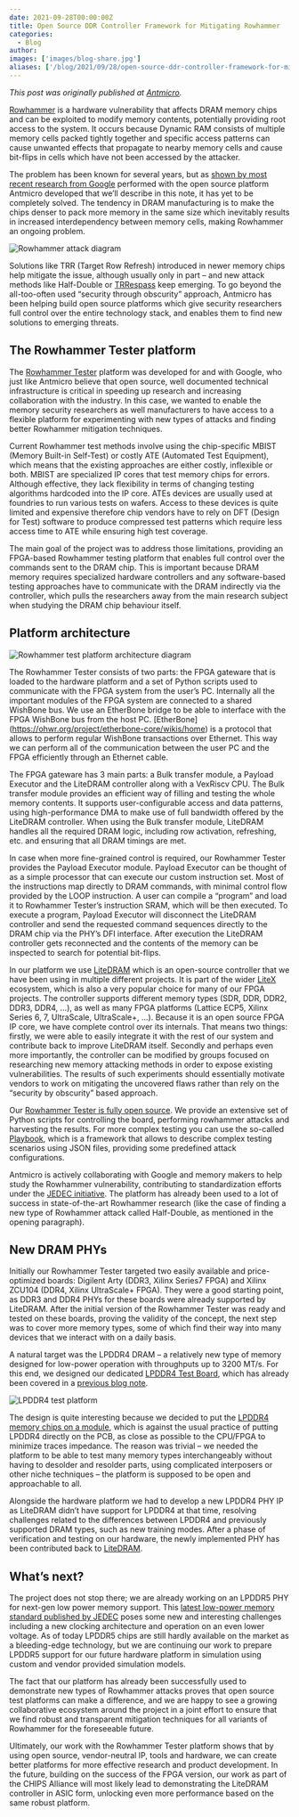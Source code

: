 ```yaml
---
date: 2021-09-28T00:00:00Z
title: Open Source DDR Controller Framework for Mitigating Rowhammer
categories:
  - Blog
author: 
images: ['images/blog-share.jpg']
aliases: ['/blog/2021/09/28/open-source-ddr-controller-framework-for-mitigating-rowhammer/']
---
```


*This post was originally published at [Antmicro](https://antmicro.com/blog/2021/08/open-source-ddr-test-framework-for-rowhammer/).*

[Rowhammer](https://en.wikipedia.org/wiki/Row_hammer) is a hardware vulnerability that affects DRAM memory chips and can be exploited to modify memory contents, potentially providing root access to the system. It occurs because Dynamic RAM consists of multiple memory cells packed tightly together and specific access patterns can cause unwanted effects that propagate to nearby memory cells and cause bit-flips in cells which have not been accessed by the attacker.

The problem has been known for several years, but as [shown by most recent research from Google](https://security.googleblog.com/2021/05/introducing-half-double-new-hammering.html) performed with the open source platform Antmicro developed that we’ll describe in this note, it has yet to be completely solved. The tendency in DRAM manufacturing is to make the chips denser to pack more memory in the same size which inevitably results in increased interdependency between memory cells, making Rowhammer an ongoing problem.

![Rowhammer attack diagram](rowhammer-attack-diagram.jpg)

Solutions like TRR (Target Row Refresh) introduced in newer memory chips help mitigate the issue, although usually only in part – and new attack methods like Half-Double or [TRRespass](https://www.vusec.net/projects/trrespass/) keep emerging. To go beyond the all-too-often used “security through obscurity” approach, Antmicro has been helping build open source platforms which give security researchers full control over the entire technology stack, and enables them to find new solutions to emerging threats.

## The Rowhammer Tester platform

The [Rowhammer Tester](https://litex-rowhammer-tester.readthedocs.io/en/latest/) platform was developed for and with Google, who just like Antmicro believe that open source, well documented technical infrastructure is critical in speeding up research and increasing collaboration with the industry. In this case, we wanted to enable the memory security researchers as well manufacturers to have access to a flexible platform for experimenting with new types of attacks and finding better Rowhammer mitigation techniques.

Current Rowhammer test methods involve using the chip-specific MBIST (Memory Built-in Self-Test) or costly ATE (Automated Test Equipment), which means that the existing approaches are either costly, inflexible or both. MBIST are specialized IP cores that test memory chips for errors. Although effective, they lack flexibility in terms of changing testing algorithms hardcoded into the IP core. ATEs devices are usually used at foundries to run various tests on wafers. Access to these devices is quite limited and expensive therefore chip vendors have to rely on DFT (Design for Test) software to produce compressed test patterns which require less access time to ATE while ensuring high test coverage.

The main goal of the project was to address those limitations, providing an FPGA-based Rowhammer testing platform that enables full control over the commands sent to the DRAM chip. This is important because DRAM memory requires specialized hardware controllers and any software-based testing approaches have to communicate with the DRAM indirectly via the controller, which pulls the researchers away from the main research subject when studying the DRAM chip behaviour itself.

## Platform architecture

![Rowhammer test platform architecture diagram](row-hammer-tester-platform.png)

The Rowhammer Tester consists of two parts: the FPGA gateware that is loaded to the hardware platform and a set of Python scripts used to communicate with the FPGA system from the user’s PC. Internally all the important modules of the FPGA system are connected to a shared WishBone bus. We use an EtherBone bridge to be able to interface with the FPGA WishBone bus from the host PC. [EtherBone]
(https://ohwr.org/project/etherbone-core/wikis/home) is a protocol that allows to perform regular WishBone transactions over Ethernet. This way we can perform all of the communication between the user PC and the FPGA efficiently through an Ethernet cable.

The FPGA gateware has 3 main parts: a Bulk transfer module, a Payload Executor and the LiteDRAM controller along with a VexRiscv CPU. The Bulk transfer module provides an efficient way of filling and testing the whole memory contents. It supports user-configurable access and data patterns, using high-performance DMA to make use of full bandwidth offered by the LiteDRAM controller. When using the Bulk transfer module, LiteDRAM handles all the required DRAM logic, including row activation, refreshing, etc. and ensuring that all DRAM timings are met.

In case when more fine-grained control is required, our Rowhammer Tester provides the Payload Executor module. Payload Executor can be thought of as a simple processor that can execute our custom instruction set. Most of the instructions map directly to DRAM commands, with minimal control flow provided by the LOOP instruction. A user can compile a “program” and load it to Rowhammer Tester’s instruction SRAM, which will be then executed. To execute a program, Payload Executor will disconnect the LiteDRAM controller and send the requested command sequences directly to the DRAM chip via the PHY’s DFI interface. After execution the LiteDRAM controller gets reconnected and the contents of the memory can be inspected to search for potential bit-flips.

In our platform we use [LiteDRAM](https://github.com/enjoy-digital/litedram) which is an open-source controller that we have been using in multiple different projects. It is part of the wider [LiteX](https://github.com/enjoy-digital/litex) ecosystem, which is also a very popular choice for many of our FPGA projects. The controller supports different memory types (SDR, DDR, DDR2, DDR3, DDR4, …), as well as many FPGA platforms (Lattice ECP5, Xilinx Series 6, 7, UltraScale, UltraScale+, …). Because it is an open source FPGA IP core, we have complete control over its internals. That means two things: firstly, we were able to easily integrate it with the rest of our system and contribute back to improve LiteDRAM itself. Secondly and perhaps even more importantly, the controller can be modified by groups focused on researching new memory attacking methods in order to expose existing vulnerabilities. The results of such experiments should essentially motivate vendors to work on mitigating the uncovered flaws rather than rely on the “security by obscurity” based approach.

Our [Rowhammer Tester is fully open source](https://github.com/antmicro/litex-rowhammer-tester/). We provide an extensive set of Python scripts for controlling the board, performing rowhammer attacks and harvesting the results. For more complex testing you can use the so-called [Playbook](https://litex-rowhammer-tester.readthedocs.io/en/latest/playbook.html), which is a framework that allows to describe complex testing scenarios using JSON files, providing some predefined attack configurations.

Antmicro is actively collaborating with Google and memory makers to help study the Rowhammer vulnerability, contributing to standardization efforts under the [JEDEC initiative](https://www.jedec.org/category/technology-focus-area/main-memory-ddr3-ddr4-sdram). The platform has already been used to a lot of success in state-of-the-art Rowhammer research (like the case of finding a new type of Rowhammer attack called Half-Double, as mentioned in the opening paragraph).

## New DRAM PHYs

Initially our Rowhammer Tester targeted two easily available and price-optimized boards: Digilent Arty (DDR3, Xilinx Series7 FPGA) and Xilinx ZCU104 (DDR4, Xilinx UltraScale+ FPGA). They were a good starting point, as DDR3 and DDR4 PHYs for these boards were already supported by LiteDRAM. After the initial version of the Rowhammer Tester was ready and tested on these boards, proving the validity of the concept, the next step was to cover more memory types, some of which find their way into many devices that we interact with on a daily basis.

A natural target was the LPDDR4 DRAM – a relatively new type of memory designed for low-power operation with throughputs up to 3200 MT/s. For this end, we designed our dedicated [LPDDR4 Test Board](https://opensource.antmicro.com/projects/lpddr4-test-board), which has already been covered in a [previous blog note](https://antmicro.com/blog/2021/04/lpddr4-test-platform/).

![LPDDR4 test platform](LPDDR4_test_board_whitebackground.jpg)

The design is quite interesting because we decided to put the [LPDDR4 memory chips on a module](https://opensource.antmicro.com/projects/lpddr4-testbed), which is against the usual practice of putting LPDDR4 directly on the PCB, as close as possible to the CPU/FPGA to minimize traces impedance. The reason was trivial – we needed the platform to be able to test many memory types interchangeably without having to desolder and resolder parts, using complicated interposers or other niche techniques – the platform is supposed to be open and approachable to all.

Alongside the hardware platform we had to develop a new LPDDR4 PHY IP as LiteDRAM didn’t have support for LPDDR4 at that time, resolving challenges related to the differences between LPDDR4 and previously supported DRAM types, such as new training modes. After a phase of verification and testing on our hardware, the newly implemented PHY has been contributed back to [LiteDRAM](https://github.com/enjoy-digital/litedram/tree/master/litedram/phy/lpddr4).

## What’s next?

The project does not stop there; we are already working on an LPDDR5 PHY for next-gen low power memory support. This [latest low-power memory standard published by JEDEC](https://www.jedec.org/news/pressreleases/jedec-publishes-new-ddr5-standard-advancing-next-generation-high-performance) poses some new and interesting challenges including a new clocking architecture and operation on an even lower voltage. As of today LPDDR5 chips are still hardly available on the market as a bleeding-edge technology, but we are continuing our work to prepare LPDDR5 support for our future hardware platform in simulation using custom and vendor provided simulation models.

The fact that our platform has already been successfully used to demonstrate new types of Rowhammer attacks proves that open source test platforms can make a difference, and we are happy to see a growing collaborative ecosystem around the project in a joint effort to ensure that we find robust and transparent mitigation techniques for all variants of Rowhammer for the foreseeable future.

Ultimately, our work with the Rowhammer Tester platform shows that by using open source, vendor-neutral IP, tools and hardware, we can create better platforms for more effective research and product development. In the future, building on the success of the FPGA version, our work as part of the CHIPS Alliance will most likely lead to demonstrating the LiteDRAM controller in ASIC form, unlocking even more performance based on the same robust platform.
